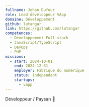 ```yaml
---
fullname: Johan Dufour
role: Lead développeur VApp
domaine: Développement
github: lutangar
link: https://github.com/lutangar
competences:
  - Développement Full-stack
  - JavaScript/TypeScript
  - DevOps
  - PHP
missions:
  - start: 2024-10-01
    end: 2024-12-31
    employer: Fabrique du numérique
    status: independent
    startups:
      - vapp
---
```

Développeur / Paysan 🌳